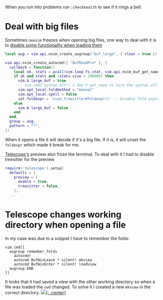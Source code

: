
When you run into problems run `:checkhealth` to see if it rings a bell.

# Deal with big files

Sometimes `neovim` freezes when opening big files, one way to deal with it is to [disable some functionality when loading them](https://www.reddit.com/r/neovim/comments/z85s1l/disable_lsp_for_very_large_files/)

```lua
local aug = vim.api.nvim_create_augroup("buf_large", { clear = true })

vim.api.nvim_create_autocmd({ "BufReadPre" }, {
  callback = function()
    local ok, stats = pcall(vim.loop.fs_stat, vim.api.nvim_buf_get_name(vim.api.nvim_get_current_buf()))
    if ok and stats and (stats.size > 100000) then
      vim.b.large_buf = true
      -- vim.cmd("syntax off") I don't yet need to turn the syntax off
      vim.opt_local.foldmethod = "manual"
      vim.opt_local.spell = false
      set.foldexpr = 'nvim_treesitter#foldexpr()' -- Disable fold expression with treesitter, it freezes the loading of files
    else
      vim.b.large_buf = false
    end
  end,
  group = aug,
  pattern = "*",
})
```

When it opens a file it will decide if it's a big file. If it is, it will unset the `foldexpr` which made it break for me.

[Telescope's](#telescope) preview also froze the terminal. To deal with it I had to disable treesitter for the preview

```lua
require('telescope').setup{
  defaults = {
    preview = {
      enable = true,
      treesitter = false,
    },
  ...
```


# Telescope changes working directory when opening a file

In my case was due to a snippet I have to remember the folds:

```
vim.cmd[[
  augroup remember_folds
    autocmd!
    autocmd BufWinLeave * silent! mkview
    autocmd BufWinEnter * silent! loadview
  augroup END
]]
```

It looks that it had saved a view with the other working directory so when a file was loaded the `cwd` changed. To solve it I created a new `mkview` in the correct directory.
[![](not-by-ai.svg){: .center}](https://notbyai.fyi)
